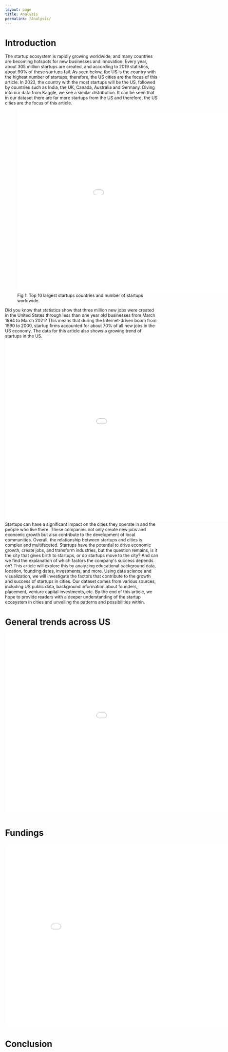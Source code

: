 ```yaml
---
layout: page
title: Analysis
permalink: /Analysis/
---
```


# Introduction 
The startup ecosystem is rapidly growing worldwide, and many countries are becoming hotspots for new businesses and innovation. Every year, about 305 million startups are created, and according to 2019 statistics, about 90% of these startups fail. As seen below, the US is the country with the highest number of startups; therefore, the US cities are the focus of this article. In 2023, the country with the most startups will be the US, followed by countries such as India, the UK, Canada, Australia and Germany. Diving into our data from Kaggle, we see a similar distribution. It can be seen that in our dataset there are far more startups from the US and therefore, the US cities are the focus of this article.

<figure>
    <embed
        type="text/html" 
        src="/plot/country.html"
        width="1100"
        height="600"
    />
    <figcaption>Fig 1: Top 10 largest startups countries and number of startups worldwide.</figcaption>
</figure>

Did you know that statistics show that three million new jobs were created in the United States through less than one year old businesses from March 1994 to March 2021? This means that during the Internet-driven boom from 1990 to 2000, startup firms accounted for about 70% of all new jobs in the US economy. The data for this article also shows a growing trend of startups in the US. 
<embed
       type="text/html" 
       src="/plot/year_count.html"
       width="1200"
       height="600"
/>  
Startups can have a significant impact on the cities they operate in and the people who live there. These companies not only create new jobs and economic growth but also contribute to the development of local communities. Overall, the relationship between startups and cities is complex and multifaceted. Startups have the potential to drive economic growth, create jobs, and transform industries, but the question remains, is it the city that gives birth to startups, or do startups move to the city? And can we find the explanation of which factors the company's success depends on?
This article will explore this by analyzing educational background data, location, founding dates, investments, and more. Using data science and visualization, we will investigate the factors that contribute to the growth and success of startups in cities. Our dataset comes from various sources, including US public data, background information about founders, placement, venture capital investments, etc. By the end of this article, we hope to provide readers with a deeper understanding of the startup ecosystem in cities and unveiling the patterns and possibilities within.

# General trends across US
<embed
       type="text/html" 
       src="/plot/cities.html"
       width="1200"
       height="600"
/>  

# Fundings 
<embed
       type="text/html" 
       src="/plot/heatmap2.html"
       width="900"
       height="600"
/> 




# Conclusion 
